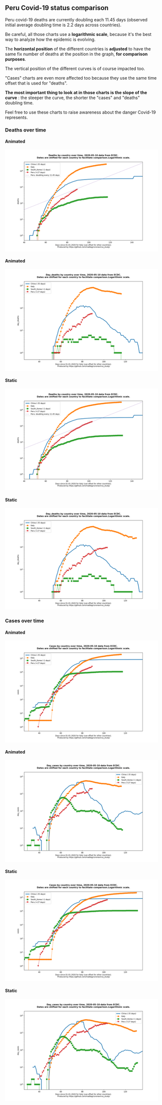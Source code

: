 ## Peru Covid-19 status comparison 

Peru covid-19 deaths are currently doubling each 11.45 days (observed initial average doubling time is 2.2 days across countries).



Be careful, all those charts use a **logarithmic scale**, because it's the best way to analyze how the epidemic is evolving.
 
The **horizontal position** of the different countries is **adjusted** to have the same fix number of deaths at the position in the graph, **for comparison purposes**.

The vertical position of the different curves is of course impacted too.

"Cases" charts are even more affected too because they use the same time offset that is used for "deaths".

**The most important thing to look at in those charts is the slope of the curve** : the steeper the curve, the shorter the "cases" and "deaths" doubling time.

Feel free to use these charts to raise awareness about the danger Covid-19 represents. 


 
### Deaths over time
 
#### Animated
![Peru covid-19 deaths animated chart](https://raw.githubusercontent.com/madlag/coronavirus_study/master/notebooks/graphs/2020-05-10/countries/Peru/2020-05-10_Peru_deaths.gif "Peru covid-19 deaths animated chart")   
 
#### Animated
![Peru covid-19 daily deaths animated chart](https://raw.githubusercontent.com/madlag/coronavirus_study/master/notebooks/graphs/2020-05-10/countries/Peru/2020-05-10_Peru_day_deaths.gif "Peru covid-19 day_deaths animated chart")   
 
#### Static
![Peru covid-19 deaths static chart](https://raw.githubusercontent.com/madlag/coronavirus_study/master/notebooks/graphs/2020-05-10/countries/Peru/2020-05-10_Peru_deaths.png "Peru covid-19 deaths static chart")   
 
#### Static
![Peru covid-19 daily deaths static chart](https://raw.githubusercontent.com/madlag/coronavirus_study/master/notebooks/graphs/2020-05-10/countries/Peru/2020-05-10_Peru_day_deaths.png "Peru covid-19 day_deaths static chart")   

 
### Cases over time
 
#### Animated
![Peru covid-19 cases animated chart](https://raw.githubusercontent.com/madlag/coronavirus_study/master/notebooks/graphs/2020-05-10/countries/Peru/2020-05-10_Peru_cases.gif "Peru covid-19 cases animated chart")   
 
#### Animated
![Peru covid-19 daily cases animated chart](https://raw.githubusercontent.com/madlag/coronavirus_study/master/notebooks/graphs/2020-05-10/countries/Peru/2020-05-10_Peru_day_cases.gif "Peru covid-19 day_cases animated chart")   
 
#### Static
![Peru covid-19 cases static chart](https://raw.githubusercontent.com/madlag/coronavirus_study/master/notebooks/graphs/2020-05-10/countries/Peru/2020-05-10_Peru_cases.png "Peru covid-19 cases static chart")   
 
#### Static
![Peru covid-19 daily cases static chart](https://raw.githubusercontent.com/madlag/coronavirus_study/master/notebooks/graphs/2020-05-10/countries/Peru/2020-05-10_Peru_day_cases.png "Peru covid-19 day_cases static chart")   

